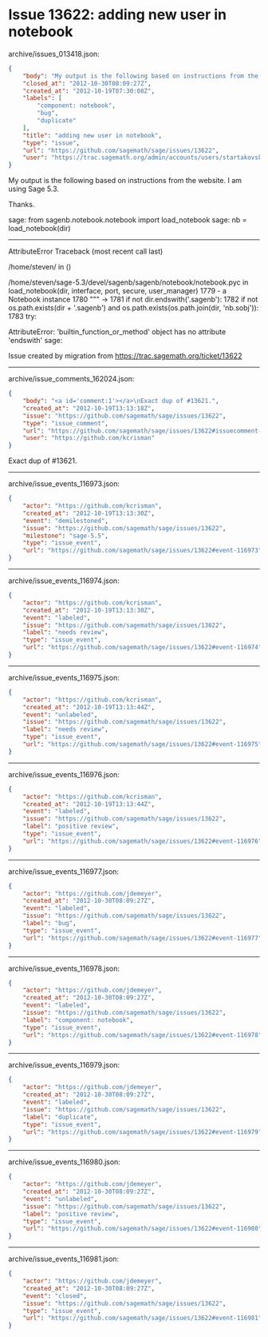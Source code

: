 # Issue 13622: adding new user in notebook

archive/issues_013418.json:
```json
{
    "body": "My output is the following based on instructions from the website.  I am using Sage 5.3.\n\nThanks.\n\nsage: from sagenb.notebook.notebook import load_notebook\nsage: nb = load_notebook(dir)\n\n---\nAttributeError                            Traceback (most recent call last)\n\n/home/steven/<ipython console> in <module>()\n\n/home/steven/sage-5.3/devel/sagenb/sagenb/notebook/notebook.pyc in load_notebook(dir, interface, port, secure, user_manager)\n   1779     - a Notebook instance\n   1780     \"\"\"\n-> 1781     if not dir.endswith('.sagenb'):\n   1782         if not os.path.exists(dir + '.sagenb') and os.path.exists(os.path.join(dir, 'nb.sobj')):\n   1783             try:\n\nAttributeError: 'builtin_function_or_method' object has no attribute 'endswith'\nsage: \n\n\nIssue created by migration from https://trac.sagemath.org/ticket/13622\n\n",
    "closed_at": "2012-10-30T08:09:27Z",
    "created_at": "2012-10-19T07:30:08Z",
    "labels": [
        "component: notebook",
        "bug",
        "duplicate"
    ],
    "title": "adding new user in notebook",
    "type": "issue",
    "url": "https://github.com/sagemath/sage/issues/13622",
    "user": "https://trac.sagemath.org/admin/accounts/users/startakovsky"
}
```
My output is the following based on instructions from the website.  I am using Sage 5.3.

Thanks.

sage: from sagenb.notebook.notebook import load_notebook
sage: nb = load_notebook(dir)

---
AttributeError                            Traceback (most recent call last)

/home/steven/<ipython console> in <module>()

/home/steven/sage-5.3/devel/sagenb/sagenb/notebook/notebook.pyc in load_notebook(dir, interface, port, secure, user_manager)
   1779     - a Notebook instance
   1780     """
-> 1781     if not dir.endswith('.sagenb'):
   1782         if not os.path.exists(dir + '.sagenb') and os.path.exists(os.path.join(dir, 'nb.sobj')):
   1783             try:

AttributeError: 'builtin_function_or_method' object has no attribute 'endswith'
sage: 


Issue created by migration from https://trac.sagemath.org/ticket/13622





---

archive/issue_comments_162024.json:
```json
{
    "body": "<a id='comment:1'></a>\nExact dup of #13621.",
    "created_at": "2012-10-19T13:13:18Z",
    "issue": "https://github.com/sagemath/sage/issues/13622",
    "type": "issue_comment",
    "url": "https://github.com/sagemath/sage/issues/13622#issuecomment-162024",
    "user": "https://github.com/kcrisman"
}
```

<a id='comment:1'></a>
Exact dup of #13621.



---

archive/issue_events_116973.json:
```json
{
    "actor": "https://github.com/kcrisman",
    "created_at": "2012-10-19T13:13:30Z",
    "event": "demilestoned",
    "issue": "https://github.com/sagemath/sage/issues/13622",
    "milestone": "sage-5.5",
    "type": "issue_event",
    "url": "https://github.com/sagemath/sage/issues/13622#event-116973"
}
```



---

archive/issue_events_116974.json:
```json
{
    "actor": "https://github.com/kcrisman",
    "created_at": "2012-10-19T13:13:30Z",
    "event": "labeled",
    "issue": "https://github.com/sagemath/sage/issues/13622",
    "label": "needs review",
    "type": "issue_event",
    "url": "https://github.com/sagemath/sage/issues/13622#event-116974"
}
```



---

archive/issue_events_116975.json:
```json
{
    "actor": "https://github.com/kcrisman",
    "created_at": "2012-10-19T13:13:44Z",
    "event": "unlabeled",
    "issue": "https://github.com/sagemath/sage/issues/13622",
    "label": "needs review",
    "type": "issue_event",
    "url": "https://github.com/sagemath/sage/issues/13622#event-116975"
}
```



---

archive/issue_events_116976.json:
```json
{
    "actor": "https://github.com/kcrisman",
    "created_at": "2012-10-19T13:13:44Z",
    "event": "labeled",
    "issue": "https://github.com/sagemath/sage/issues/13622",
    "label": "positive review",
    "type": "issue_event",
    "url": "https://github.com/sagemath/sage/issues/13622#event-116976"
}
```



---

archive/issue_events_116977.json:
```json
{
    "actor": "https://github.com/jdemeyer",
    "created_at": "2012-10-30T08:09:27Z",
    "event": "labeled",
    "issue": "https://github.com/sagemath/sage/issues/13622",
    "label": "bug",
    "type": "issue_event",
    "url": "https://github.com/sagemath/sage/issues/13622#event-116977"
}
```



---

archive/issue_events_116978.json:
```json
{
    "actor": "https://github.com/jdemeyer",
    "created_at": "2012-10-30T08:09:27Z",
    "event": "labeled",
    "issue": "https://github.com/sagemath/sage/issues/13622",
    "label": "component: notebook",
    "type": "issue_event",
    "url": "https://github.com/sagemath/sage/issues/13622#event-116978"
}
```



---

archive/issue_events_116979.json:
```json
{
    "actor": "https://github.com/jdemeyer",
    "created_at": "2012-10-30T08:09:27Z",
    "event": "labeled",
    "issue": "https://github.com/sagemath/sage/issues/13622",
    "label": "duplicate",
    "type": "issue_event",
    "url": "https://github.com/sagemath/sage/issues/13622#event-116979"
}
```



---

archive/issue_events_116980.json:
```json
{
    "actor": "https://github.com/jdemeyer",
    "created_at": "2012-10-30T08:09:27Z",
    "event": "unlabeled",
    "issue": "https://github.com/sagemath/sage/issues/13622",
    "label": "positive review",
    "type": "issue_event",
    "url": "https://github.com/sagemath/sage/issues/13622#event-116980"
}
```



---

archive/issue_events_116981.json:
```json
{
    "actor": "https://github.com/jdemeyer",
    "created_at": "2012-10-30T08:09:27Z",
    "event": "closed",
    "issue": "https://github.com/sagemath/sage/issues/13622",
    "type": "issue_event",
    "url": "https://github.com/sagemath/sage/issues/13622#event-116981"
}
```
